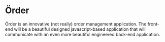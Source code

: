# Örder

Örder is an innovative (not really) order management application. The front-end will be a beautiful designed javascript-based application that will communicate with an even more beautiful engineered back-end application.